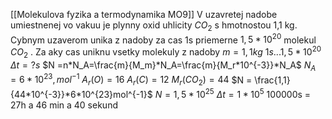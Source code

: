 [[Molekulova fyzika a termodynamika MO9]]
V uzavretej nadobe umiestnenej vo vakuu je plynny oxid uhlicity $CO_2$ s hmotnostou 1,1 kg. Cybnym uzaverom unika z nadoby za cas 1s priemerne $1,5*10^{20}$ molekul $CO_2$ . Za aky cas uniknu vsetky molekuly z nadoby
$m =1,1kg$
$1s...1,5*10^{20}$
$\Delta t=?s$
$N =n*N_A=\frac{m}{M_m}*N_A=\frac{m}{M_r*10^{-3}}*N_A$
$N_A=6*10^{23},mol^{-1}$
$A_r(O)=16$
$A_r(C)=12$
$M_r(CO_2)=44$
$N = \frac{1,1}{44*10^{-3}}*6*10^{23}mol^{-1}$
$N=1,5*10^{25}$
$\Delta t =1*10^5$
100000s = 27h a 46 min a 40 sekund
